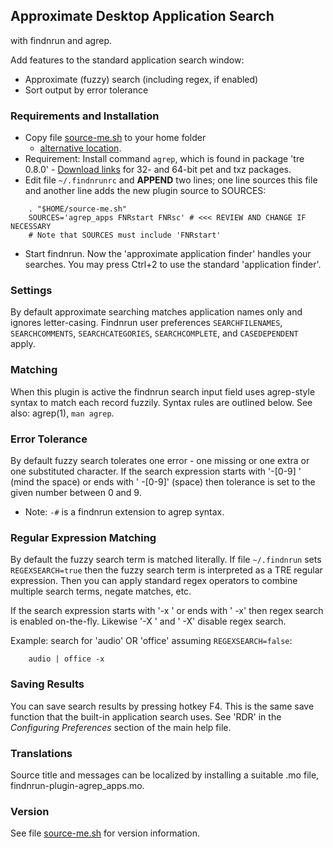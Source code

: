 ## Approximate Desktop Application Search

with findnrun and agrep.

Add features to the standard application search window:

 * Approximate (fuzzy) search (including regex, if enabled)
 * Sort output by error tolerance

### Requirements and Installation

 * Copy file [source-me.sh](source-me.sh) to your home folder
   - [alternative location](examples/agrep_apps/source-me.sh).
 * Requirement: Install command `agrep`, which is found in package
   'tre 0.8.0' - 
   [Download links](https://github.com/step-/find-n-run/releases/2.2.0)
   for 32- and 64-bit pet and txz packages.
 * Edit file `~/.findnrunrc` and **APPEND** two lines; one line sources
   this file and another line adds the new plugin source to SOURCES:
```
    . "$HOME/source-me.sh"
    SOURCES='agrep_apps FNRstart FNRsc' # <<< REVIEW AND CHANGE IF NECESSARY
    # Note that SOURCES must include 'FNRstart'
```

 * Start findnrun. Now the 'approximate application finder' handles your
   searches.  You may press Ctrl+2 to use the standard 'application finder'.

### Settings

By default approximate searching matches application names only and
ignores letter-casing.  Findnrun user preferences `SEARCHFILENAMES`,
`SEARCHCOMMENTS`, `SEARCHCATEGORIES`, `SEARCHCOMPLETE`, and
`CASEDEPENDENT` apply.

### Matching

When this plugin is active the findnrun search input field uses
agrep-style syntax to match each record fuzzily. Syntax rules are
outlined below. See also: agrep(1), `man agrep`.

### Error Tolerance

By default fuzzy search tolerates one error - one missing or one extra
or one substituted character.  If the search expression starts with
'-[0-9] ' (mind the space) or ends with ' -[0-9]' (space) then tolerance
is set to the given number between 0 and 9.

 * Note: `-#` is a findnrun extension to agrep syntax.

### Regular Expression Matching

By default the fuzzy search term is matched literally. If file
`~/.findnrun` sets `REGEXSEARCH=true` then the fuzzy search term is
interpreted as a TRE regular expression. Then you can apply standard
regex operators to combine multiple search terms, negate matches, etc.

If the search expression starts with '-x ' or ends with ' -x' then regex
search is enabled on-the-fly. Likewise '-X ' and ' -X' disable regex search.

Example: search for 'audio' OR 'office' assuming `REGEXSEARCH=false`:
```
    audio | office -x
```

### Saving Results

You can save search results by pressing hotkey F4. This is the same save
function that the built-in application search uses. See 'RDR' in the
_Configuring Preferences_ section of the main help file.

### Translations

Source title and messages can be localized by installing a suitable
.mo file, findnrun-plugin-agrep\_apps.mo.

### Version

See file [source-me.sh](source-me.sh) for version information.
